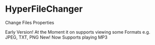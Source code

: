 # HyperFileChanger
Change Files Properties

Early Version!
At the Moment it on supports viewing some Formats e.g. JPEG, TXT, PNG
New!
Now Supports playing MP3
